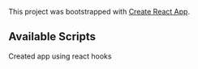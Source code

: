 This project was bootstrapped with [Create React App](https://github.com/facebook/create-react-app).

## Available Scripts

Created app using react hooks
